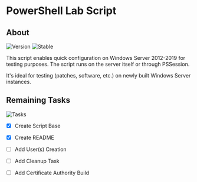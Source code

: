 # PowerShell Lab Script
## About
![Version](https://img.shields.io/badge/PowerShell-v5.1-blue)
![Stable](https://img.shields.io/badge/Stable-working-green)

This script enables quick configuration on Windows Server 2012-2019 for testing purposes. The script runs on the server itself or through PSSession.

It's ideal for testing (patches, software, etc.) on newly built Windows Server instances.

## Remaining Tasks
![Tasks](https://img.shields.io/badge/To%20Do%20List-2/5-yellow)
- [x] Create Script Base
- [x] Create README
- [ ] Add User(s) Creation
- [ ] Add Cleanup Task
- [ ] Add Certificate Authority Build






